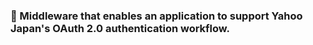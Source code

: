 ### 📌 Middleware that enables an application to support Yahoo Japan's OAuth 2.0 authentication workflow.

